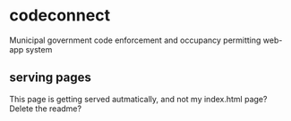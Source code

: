 # codeconnect
Municipal government code enforcement and occupancy permitting web-app system

## serving pages
This page is getting served autmatically, and not my index.html page? Delete the readme?      
